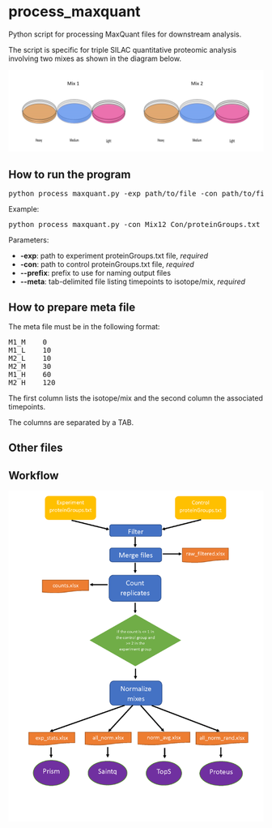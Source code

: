 # process_maxquant
Python script for processing MaxQuant files for downstream analysis.

The script is specific for triple SILAC quantitative proteomic analysis involving two mixes as shown in the diagram below.


<img src="https://github.com/jonessarae/process_maxquant/blob/master/triple_silac.PNG">

## How to run the program

<pre>
python process_maxquant.py -exp path/to/file -con path/to/file --meta path/to/file [options]
</pre> 

Example:
<pre>
python process_maxquant.py -con Mix12_Con/proteinGroups.txt -exp Mix12_Myd/proteinGroups.txt --prefix Mix12_ConMyd --meta info.txt
</pre> 

Parameters:
* __-exp__: path to experiment proteinGroups.txt file, *required*
* __-con__: path to control proteinGroups.txt file, *required*
* __--prefix__: prefix to use for naming output files
* __--meta__: tab-delimited file listing timepoints to isotope/mix, *required*

## How to prepare meta file

The meta file must be in the following format:

<pre>
M1_M    0	
M1_L    10
M2_L    10
M2_M    30
M1_H    60
M2_H    120
</pre>

The first column lists the isotope/mix and the second column the associated timepoints. 

The columns are separated by a TAB. 

## Other files



## Workflow
<img src="https://github.com/jonessarae/process_maxquant/blob/master/diagram.png">
